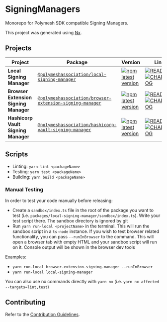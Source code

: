 # SigningManagers

Monorepo for Polymesh SDK compatible Signing Managers.

This project was generated using [Nx](https://nx.dev).

## Projects

| Project                               | Package                                                                                                                                      | Version                                                                                                                                                                                                       | Links                                                                                                                                                                                                                                           |
| ------------------------------------- | -------------------------------------------------------------------------------------------------------------------------------------------- | ------------------------------------------------------------------------------------------------------------------------------------------------------------------------------------------------------------- | ----------------------------------------------------------------------------------------------------------------------------------------------------------------------------------------------------------------------------------------------- |
| **Local Signing Manager**             | [`@polymeshassociation/local-signing-manager`](https://npmjs.com/package/@polymeshassociation/local-signing-manager)                         | [![npm latest version](https://img.shields.io/npm/v/@polymeshassociation/local-signing-manager/latest.svg)](https://www.npmjs.com/package/@polymeshassociation/local-signing-manager)                         | [![README](https://img.shields.io/badge/README--green.svg)](/packages/local-signing-manager/README.md) [![CHANGELOG](https://img.shields.io/badge/CHANGELOG--orange.svg)](/packages/local-signing-manager/CHANGELOG.md)                         |
| **Browser Extension Signing Manager** | [`@polymeshassociation/browser-extension-signing-manager`](https://npmjs.com/package/@polymeshassociation/browser-extension-signing-manager) | [![npm latest version](https://img.shields.io/npm/v/@polymeshassociation/browser-extension-signing-manager/latest.svg)](https://www.npmjs.com/package/@polymeshassociation/browser-extension-signing-manager) | [![README](https://img.shields.io/badge/README--green.svg)](/packages/browser-extension-signing-manager/README.md) [![CHANGELOG](https://img.shields.io/badge/CHANGELOG--orange.svg)](/packages/browser-extension-signing-manager/CHANGELOG.md) |
| **Hashicorp Vault Signing Manager**   | [`@polymeshassociation/hashicorp-vault-signing-manager`](https://npmjs.com/package/@polymeshassociation/hashicorp-vault-signing-manager)     | [![npm latest version](https://img.shields.io/npm/v/@polymeshassociation/hashicorp-vault-signing-manager/latest.svg)](https://www.npmjs.com/package/@polymeshassociation/hashicorp-vault-signing-manager)     | [![README](https://img.shields.io/badge/README--green.svg)](/packages/hashicorp-vault-signing-manager/README.md) [![CHANGELOG](https://img.shields.io/badge/CHANGELOG--orange.svg)](/packages/hashicorp-vault-signing-manager/CHANGELOG.md)     |

## Scripts

- Linting: `yarn lint <packageName>`
- Testing: `yarn test <packageName>`
- Building: `yarn build <packageName>`

### Manual Testing

In order to test your code manually before releasing:

- Create a `sandbox/index.ts` file in the root of the package you want to test (i.e. `packages/local-signing-manager/sandbox/index.ts`). Write your test script there. The sandbox directory is ignored by git
- Run `yarn run-local <projectName>` in the terminal. This will run the sandbox script in a `ts-node` instance. If you wish to test browser related functionality, you can pass `--runInBrowser` to the command. This will open a browser tab with empty HTML and your sandbox script will run on it. Console output will be shown in the browser dev tools

Examples:

- `yarn run-local browser-extension-signing-manager --runInBrowser`
- `yarn run-local local-signing-manager`

You can also use nx commands directly with `yarn nx` (i.e. `yarn nx affected --targets=lint,test`)

## Contributing

Refer to the [Contribution Guidelines](CONTRIBUTING.md).
